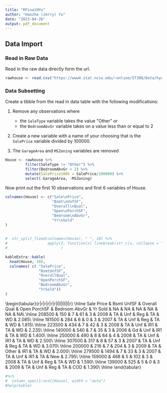 ```yaml
---
title: "RFinalHYu"
author: "Haozhe (Jerry) Yu"
date: "2023-04-26"
output: pdf_document
---
```




## Data Import

### Read in Raw Data

Read in the raw data directly form the url. 


```r
rawhouse <- read.csv("https://www4.stat.ncsu.edu/~online/ST308/Data/hyu23_house.csv")
```

### Data Subsetting

Create a tibble from the read in data table with the following modifications: 

1. Remove any observations where
    - the `SaleType` variable takes the value "Other" or
    - the `BedroomAbvGr` variable takes on a value less than or equal to 2

2. Create a new variable with a name of your choosing that is the `SalePrice` variable divided by 100000.

3. The `GarageArea` and `MSZoning` variables are removed


```r
House <- rawhouse %>%  
         filter(SaleType != "Other") %>% 
         filter(BedroomAbvGr > 2) %>% 
         mutate(SalePrice100k = SalePrice/100000) %>% 
         select(-GarageArea, -MSZoning)
```

Now print out the first 10 observations and first 6 variables of House. 


```r
colnames(House) <- c("Sale\nPrice",
                     "Bsmt\nUnfSF",
                     "Overall\nQual",
                     "Open\nPorchSF",
                     "Bedroom\nAbvGr",
                     "Yr\nSold"
)
  
  
#  str_split_fixed(colnames(House), " ", 10) %>%
#                  apply(2, function(x) linebreak(str_c(x, collapse = " "))
#                        )

kableExtra::kable(
  head(House, 10),
  colnames( c( "SalePrice",
               "BsmtUnfSF",
               "OverallQual",
               "OpenPorchSF",
               "BedroomAbvGr",
               "YrSold"))
)
```


\begin{tabular}{r|r|r|r|r|r|l|l|l|l|l|r}
\hline
Sale
Price & Bsmt
UnfSF & Overall
Qual & Open
PorchSF & Bedroom
AbvGr & Yr
Sold & NA & NA & NA & NA & NA & NA\\
\hline
208500 & 150 & 7 & 61 & 3 & 2008 & TA & Unf & Reg & TA & WD & 2.085\\
\hline
181500 & 284 & 6 & 0 & 3 & 2007 & TA & Unf & Reg & TA & WD & 1.815\\
\hline
223500 & 434 & 7 & 42 & 3 & 2008 & TA & Unf & IR1 & TA & WD & 2.235\\
\hline
140000 & 540 & 7 & 35 & 3 & 2006 & Gd & Unf & IR1 & TA & WD & 1.400\\
\hline
250000 & 490 & 8 & 84 & 4 & 2008 & TA & Unf & IR1 & TA & WD & 2.500\\
\hline
307000 & 317 & 8 & 57 & 3 & 2007 & TA & Unf & Reg & TA & WD & 3.070\\
\hline
200000 & 216 & 7 & 204 & 3 & 2009 & TA & Other & IR1 & TA & WD & 2.000\\
\hline
279500 & 1494 & 7 & 33 & 3 & 2007 & TA & Unf & IR1 & TA & New & 2.795\\
\hline
159000 & 468 & 5 & 102 & 3 & 2008 & TA & Unf & Reg & TA & WD & 1.590\\
\hline
139000 & 525 & 5 & 0 & 3 & 2009 & TA & Unf & Reg & TA & COD & 1.390\\
\hline
\end{tabular}

```r
#%>% 
#  column_spec(1:ncol(House), width = "auto")
#help(kable)
```

